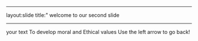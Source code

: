 _ _ _ 
layout:slide 
title:" welcome to our second slide
_ _ _
your text To develop moral and 
Ethical values 
Use the left arrow to go back!
